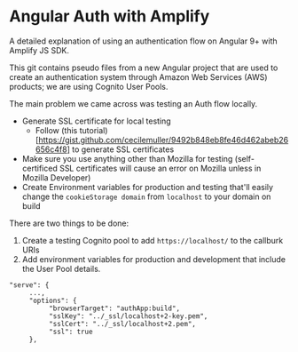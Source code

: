 # Angular Auth with Amplify
A detailed explanation of using an authentication flow on Angular 9+ with Amplify JS SDK.

This git contains pseudo files from a new Angular project that are used to create an authentication system through Amazon Web Services (AWS) products; we are using Cognito User Pools.

The main problem we came across was testing an Auth flow locally.

* Generate SSL certificate for local testing
  * Follow (this tutorial)[https://gist.github.com/cecilemuller/9492b848eb8fe46d462abeb26656c4f8] to generate SSL certificates
* Make sure you use anything other than Mozilla for testing (self-certificed SSL certificates will cause an error on Mozilla unless in Mozilla Developer)
* Create Environment variables for production and testing that'll easily change the `cookieStorage domain` from `localhost` to your domain on build


There are two things to be done:
1. Create a testing Cognito pool to add `https://localhost/` to the callburk URIs
2. Add environment variables for production and development that include the User Pool details.


```
"serve": {
     ...,
     "options": {
          "browserTarget": "authApp:build",
          "sslKey": "../_ssl/localhost+2-key.pem",
          "sslCert": "../_ssl/localhost+2.pem",
          "ssl": true
     },
```
